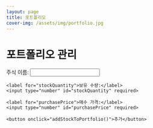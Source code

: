 ```yaml
---
layout: page
title: 포트폴리오
cover-img: /assets/img/portfolio.jpg
---
```


<html>
<head>
  <title>포트폴리오 관리</title>
</head>
<body>
  <h1>포트폴리오 관리</h1>

  <form id="portfolioForm" onsubmit="return false;">
    <label for="stockName">주식 이름:</label>
    <input type="text" id="stockName" required>

    <label for="stockQuantity">보유 수량:</label>
    <input type="number" id="stockQuantity" required>

    <label for="purchasePrice">매수 가격:</label>
    <input type="number" id="purchasePrice" required>

    <button onclick="addStockToPortfolio()">추가</button>
  </form>

  <div id="portfolioTable"></div>

  <script>
    var portfolio = [];

    function addStockToPortfolio() {
      var stockName = document.getElementById('stockName').value;
      var stockQuantity = document.getElementById('stockQuantity').value;
      var purchasePrice = document.getElementById('purchasePrice').value;

      var stock = {
        name: stockName,
        quantity: stockQuantity,
        price: purchasePrice
      };

      portfolio.push(stock);
      renderPortfolioTable();
      clearInputFields();
    }

    function renderPortfolioTable() {
      var portfolioTable = document.getElementById('portfolioTable');
      portfolioTable.innerHTML = '';

      if (portfolio.length === 0) {
        portfolioTable.textContent = '포트폴리오가 비어 있습니다.';
        return;
      }

      var table = document.createElement('table');
      var headerRow = table.insertRow();
      headerRow.innerHTML = '<th>주식 이름</th><th>보유 수량</th><th>매수 가격</th>';

      portfolio.forEach(function(stock) {
        var row = table.insertRow();
        row.innerHTML = '<td>' + stock.name + '</td><td>' + stock.quantity + '</td><td>' + stock.price + '</td>';
      });

      portfolioTable.appendChild(table);
    }

    function clearInputFields() {
      document.getElementById('stockName').value = '';
      document.getElementById('stockQuantity').value = '';
      document.getElementById('purchasePrice').value = '';
    }
  </script>
</body>
</html>
